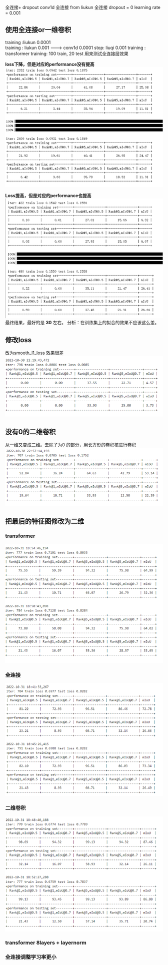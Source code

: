 全连接+ dropout
conv1d
全连接 from liukun
全连接 dropout = 0
learning rate = 0.001

## 使用全连接or一维卷积
training :liukun 0.0001    
training : liukun  0.001  ---> conv1d 0.0001
stop: liuqi 0.001
training : transformer
training: 100 train, 20 test  用来测试全连接层效果


**loss下降，但是对应的performance没有提高**
![mlp](https://raw.githubusercontent.com/LIUQI-creat/pic/main/20221028154001.png)

**Loss提高，但是对应的performance也提高**
![](https://raw.githubusercontent.com/LIUQI-creat/pic/main/20221028155221.png)
最终结果，最好的是 **30** 左右。
分析：在训练集上的拟合的效果不应该这么差。

## 修改loss
改为smooth_l1_loss 
效果很差
![](https://raw.githubusercontent.com/LIUQI-creat/pic/main/20221031132851.png)
##  没有0的二维卷积
从一维又变成二维。去除了为0 的部分，用长方形的卷积核进行卷积
![](https://raw.githubusercontent.com/LIUQI-creat/pic/main/20221031133005.png)

## 把最后的特征图修改为二维
### transformer
![](https://raw.githubusercontent.com/LIUQI-creat/pic/main/20221031190037.png)
### 全连接
![](https://raw.githubusercontent.com/LIUQI-creat/pic/main/20221031185802.png)
### 二维卷积
![](https://raw.githubusercontent.com/LIUQI-creat/pic/main/20221031185608.png)
### transformer  8layers + layernorm
### 全连接调整学习率更小


<!--stackedit_data:
eyJoaXN0b3J5IjpbLTE2NjczODA1MzUsMTgwMTMzNjYwMywxOT
A2Mzk4NzcwLC0xNTM4NzEyMjk4LDE1NjgyMjg5MTQsMTU1MTEz
NDExNCwtMTg5NTM4NzQ5OCwzMDk0OTM0MSwtMTkwOTYzNjAyOC
wtMTUwOTYxNTg5NSw4OTg2OTM0NTEsLTg0MDQ5MzczNl19
-->